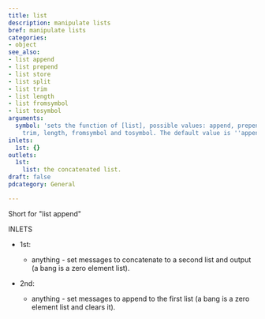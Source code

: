 ```yaml
---
title: list
description: manipulate lists
bref: manipulate lists
categories:
- object
see_also:
- list append
- list prepend
- list store
- list split
- list trim
- list length
- list fromsymbol
- list tosymbol
arguments:
  symbol: 'sets the function of [list], possible values: append, prepend, store, split,
    trim, length, fromsymbol and tosymbol. The default value is ''append''.'
inlets:
  1st: {}
outlets:
  1st:
    list: the concatenated list.
draft: false
pdcategory: General

---
```

Short for "list append"

INLETS

- 1st:

  - anything - set messages to concatenate to a second list and output (a bang is a zero element list).

- 2nd:

  - anything - set messages to append to the first list (a bang is a zero element list and clears it).
